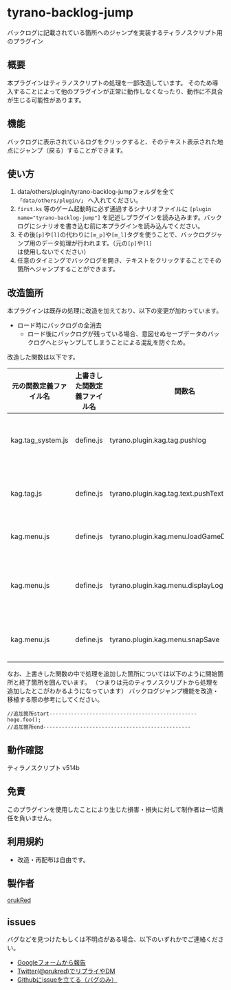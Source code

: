 # tyrano-backlog-jump

バックログに記載されている箇所へのジャンプを実装するティラノスクリプト用のプラグイン

## 概要

本プラグインはティラノスクリプトの処理を一部改造しています。
そのため導入することによって他のプラグインが正常に動作しなくなったり、動作に不具合が生じる可能性があります。

## 機能

バックログに表示されているログをクリックすると、そのテキスト表示された地点にジャンプ（戻る）することができます。

## 使い方

1. data/others/plugin/tyrano-backlog-jumpフォルダを全て`「data/others/plugin/」` へ入れてください。
2. `first.ks` 等のゲーム起動時に必ず通過するシナリオファイルに `[plugin name="tyrano-backlog-jump"]` を記述しプラグインを読み込みます。バックログにシナリオを書き込む前に本プラグインを読み込んでください。
3. その後`[p]`や`[l]`の代わりに`[m_p]`や`[m_l]`タグを使うことで、バックログジャンプ用のデータ処理が行われます。（元の`[p]`や`[l]`は使用しないでください）
4. 任意のタイミングでバックログを開き、テキストをクリックすることでその箇所へジャンプすることができます。

## 改造箇所

本プラグインは既存の処理に改造を加えており、以下の変更が加わっています。

- ロード時にバックログの全消去
  - ロード後にバックログが残っている場合、意図せぬセーブデータのバックログへとジャンプしてしまうことによる混乱を防ぐため。

改造した関数は以下です。

|  元の関数定義ファイル名  | 上書きした関数定義ファイル名 |  関数名  | 主な改造内容 |
| ---- | ---- | ---- | ---- |
|  kag.tag_system.js  | define.js |  tyrano.plugin.kag.tag.pushlog  | joinパラメータがfalseの箇所にはバックログジャンプができないような処理を追加|
|  kag.tag.js  | define.js |  tyrano.plugin.kag.tag.text.pushTextToBackLog  |pushlogタグで追加したテキスト以外にの場合は中にcanBacklogJumpクラスを追加|
|  kag.menu.js  | define.js |  tyrano.plugin.kag.menu.loadGameData  |ゲームロード時にバックログを全消去する処理を追加|
|  kag.menu.js  | define.js |  tyrano.plugin.kag.menu.displayLog  |バックログのテキストをクリックできるようにし、クリックした地点へとジャンプできるように変更|
|  kag.menu.js  | define.js |  tyrano.plugin.kag.menu.snapSave  |m_pタグからsnapsaveタグを呼んだ場合にバックログ用の|

なお、上書きした関数の中で処理を追加した箇所については以下のように開始箇所と終了箇所を囲んでいます。
（つまりは元のティラノスクリプトから処理を追加したとこがわかるようになっています）
バックログジャンプ機能を改造・移植する際の参考にしてください。

```js:sample
//追加箇所start------------------------------------------------
hoge.foo();
//追加箇所end------------------------------------------------
```

## 動作確認

ティラノスクリプト v514b

## 免責

このプラグインを使用したことにより生じた損害・損失に対して制作者は一切責任を負いません。

## 利用規約

- 改造・再配布は自由です。

## 製作者

[orukRed](https://orukred.github.io/)

## issues

バグなどを見つけたもしくは不明点がある場合、以下のいずれかでご連絡ください。

- [Googleフォームから報告](https://orukred.github.io/Contact.html)
- [Twitter(@orukred)でリプライやDM](https://twitter.com/OrukRed)
- [Githubにissueを立てる（バグのみ）](https://github.com/orukRed/tyrano-backlog-jump/issues)
